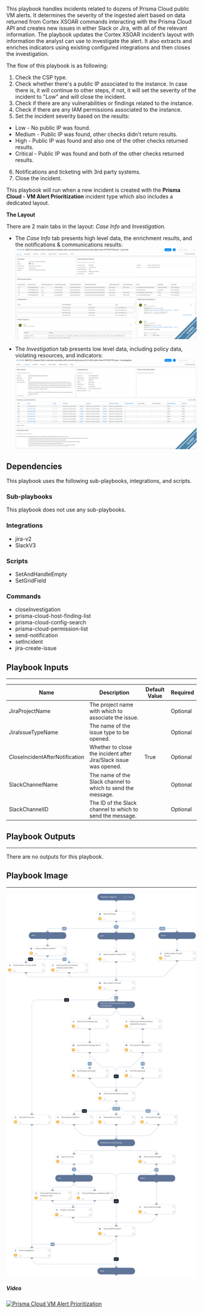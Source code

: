This playbook handles incidents related to dozens of Prisma Cloud public VM alerts.
It determines the severity of the ingested alert based on data returned from Cortex XSOAR commands interacting with the Prisma Cloud API and creates new issues in either Slack or Jira, with all of the relevant information.
The playbook updates the Cortex XSOAR incident’s layout with information the analyst can use to investigate the alert. It also extracts and enriches indicators using existing configured integrations and then closes the investigation.

The flow of this playbook is as following:
1) Check the CSP type.
2) Check whether there's a public IP associated to the instance. In case there is, it will continue to other steps, if not, it will set the severity of the incident to "Low" and will close the incident.
3) Check if there are any vulnerabilities or findings related to the instance.
4) Check if there are any IAM permissions associated to the instance.
5) Set the incident severity based on the results:
  - Low - No public IP was found.
  - Medium - Public IP was found, other checks didn't return results.
  - High - Public IP was found and also one of the other checks returned results.
  - Critical - Public IP was found and both of the other checks returned results.
6) Notifications and ticketing with 3rd party systems.
7) Close the incident.

This playbook will run when a new incident is created with the **Prisma Cloud - VM Alert Prioritization** incident type which also includes a dedicated layout.

**The Layout**

There are 2 main tabs in the layout: *Case Info* and *Investigation*.
- The *Case Info* tab presents high level data, the enrichment results, and the notifications & communications results:
![Case Info](../doc_files/layout_case_info.png)

- The *Investigation* tab presents low level data, including policy data, violating resources, and indicators:
![Investigation](../doc_files/layout_investigation.png)


## Dependencies

This playbook uses the following sub-playbooks, integrations, and scripts.

### Sub-playbooks

This playbook does not use any sub-playbooks.

### Integrations

* jira-v2
* SlackV3

### Scripts

* SetAndHandleEmpty
* SetGridField

### Commands

* closeInvestigation
* prisma-cloud-host-finding-list
* prisma-cloud-config-search
* prisma-cloud-permission-list
* send-notification
* setIncident
* jira-create-issue

## Playbook Inputs

---

| **Name** | **Description**                                                  | **Default Value** | **Required** |
| --- |------------------------------------------------------------------| --- | --- |
| JiraProjectName | The project name with which to associate the issue.              |  | Optional |
| JiraIssueTypeName | The name of the issue type to be opened.                         |  | Optional |
| CloseIncidentAfterNotification | Whether to close the incident after Jira/Slack issue was opened. | True | Optional |
| SlackChannelName | The name of the Slack channel to which to send the message.      |  | Optional |
| SlackChannelID | The ID of the Slack channel to which to send the message.        |  | Optional |

## Playbook Outputs

---
There are no outputs for this playbook.

## Playbook Image

---

![Prisma Cloud - VM Alert Prioritization](../doc_files/Prisma_Cloud_-_VM_Alert_Prioritization.png)

##### Video

[![Prisma Cloud VM Alert Prioritization](../../doc_files/Prisma_Cloud_-_VM_Alert_Prioritization_Video.png/n)](https://www.youtube.com/watch?v=MtLHCiV_1Wo)
